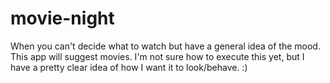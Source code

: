 # movie-night
When you can't decide what to watch but have a general idea of the mood.  This app will suggest movies.  I'm not sure how to execute this yet, but I have a pretty clear idea of how I want it to look/behave.  :)
